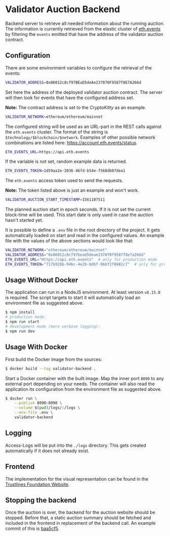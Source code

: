 # Validator Auction Backend

Backend server to retrieve all needed information about the running auction. The
information is currently retrieved from the elastic cluster of
[eth.events](https://eth.events/) by filtering the `events` emitted that have
the address of the validator auction contract.

## Configuration

There are some environment variables to configure the retrieval of the events:

```sh
VALIDATOR_ADDRESS=0x06012c8cf97BEaD5deAe237070F9587f8E7A266d
```

Set here the address of the deployed validator auction contract. The server will
then look for events that have the configured address set.

**Note:** The contract address is set to the _CryptoKitty_ as an example.

```sh
VALIDATOR_NETWORK=ethereum/ethereum/mainnet
```

The configured string will be used as an URL-part in the REST calls against the
`eth.events` cluster. The format of the string is
`$technology/$blockchain/$network`. Examples of other possible network
combinations are listed here: https://account.eth.events/status.

```sh
ETH_EVENTS_URL=https://api.eth.events
```

If the variable is not set, random example data is returned.

```sh
ETH_EVENTS_TOKEN=1d59aa2e-2036-46fd-b54e-f568db07dea1
```

The `eth.events` access token used to send the requests.

**Note:** The token listed above is just an example and won't work.

```sh
VALIDATOR_AUCTION_START_TIMESTAMP=1561107511
```

The planned auction start in epoch seconds. If it is not set the current
block-time will be used. This start date is only used in case the auction hasn't
started yet.

It is possible to define a `.env` file in the root directory of the project. It
gets automatically loaded on start and read in the configured values. An example
file with the values of the above sections would look like that:

```sh
VALIDATOR_NETWORK="ethereum/ethereum/mainnet"
VALIDATOR_ADDRESS="0x06012c8cf97bead5deae237070f9587f8e7a266d"
ETH_EVENTS_URL="Https://api.eth.events"  # only for production mode
ETH_EVENTS_TOKEN="717b928b-94bc-4e2b-bdbf-96bf2f8981c7"  # only for production mode
```

## Usage Without Docker

The application can run in a NodeJS environment. At least version `v8.15.0` is
required. The script targets to start it will automatically load an environment
file as suggested above.

```sh
$ npm install
# production mode:
$ npm run start
# development mode (more verbose logging):
$ npm run dev
```

## Usage With Docker

First build the Docker image from the sources:

```sh
$ docker build --tag validator-backend .
```

Start a Docker container with the built image. Map the inner port `8090` to any
external port depending on your needs. The container will also read the
application its configuration from the environment file as suggested above.

```sh
$ docker run \
    --publish 8090:8090 \
    --volume $(pwd)/logs/:/logs \
    --env-file .env \
    validator-backend
```

## Logging

Access-Logs will be put into the `./logs` directory. This gets created
automatically if it does not already exist.

## Frontend

The implementation for the visual representation can be found in the [Trustlines Foundation Website](https://github.com/trustlines-protocol/www.trustlines.foundation/tree/master/src/js/auction).

## Stopping the backend

Once the auction is over, the backend for the auction website should be stopped. 
Before that, a static auction summary should be fetched and included in the frontend in replacement of the backend call.
An example commit of this is [baa5cf5](https://github.com/trustlines-protocol/www.trustlines.foundation/commit/baa5cf598d56adb00c9d71a7e18d3decabb0ae62).
